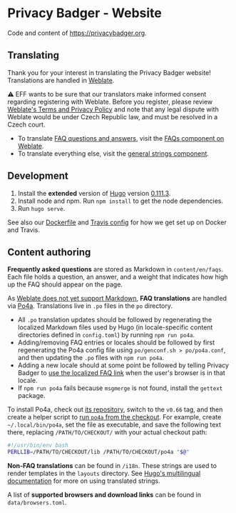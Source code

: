 # Privacy Badger - Website

Code and content of <https://privacybadger.org>.

## Translating

Thank you for your interest in translating the Privacy Badger website! Translations are handled in [Weblate](https://weblate.org/).

:warning: EFF wants to be sure that our translators make informed consent regarding registering with Weblate. Before you register, please review [Weblate's Terms and Privacy Policy](https://weblate.org/en/terms/) and note that any legal dispute with Weblate would be under Czech Republic law, and must be resolved in a Czech court.

- To translate [FAQ questions and answers](https://privacybadger.org/#faq), visit the [FAQs component on Weblate](https://hosted.weblate.org/projects/privacy-badger/privacybadger-website-faqs/).
- To translate everything else, visit the [general strings component](https://hosted.weblate.org/projects/privacy-badger/privacybadger-website-strings/).

## Development

1. Install the **extended** version of [Hugo](https://gohugo.io/getting-started/installing/) version [0.111.3](https://github.com/gohugoio/hugo/releases/tag/v0.111.3).
2. Install node and npm. Run `npm install` to get the node dependencies.
3. Run `hugo serve`.

See also our [Dockerfile](/Dockerfile) and [Travis config](/.travis.yml) for how we get set up on Docker and Travis.

## Content authoring

**Frequently asked questions** are stored as Markdown in `content/en/faqs`. Each file holds a question, an answer, and a weight that indicates how high up the FAQ should appear on the page.

As [Weblate does not yet support Markdown](https://github.com/WeblateOrg/weblate/issues/3106), **FAQ translations** are handled via [Po4a](https://po4a.org/). Translations live in `.po` files in the `po` directory.

- All `.po` translation updates should be followed by regenerating the localized Markdown files used by Hugo (in locale-specific content directories defined in `config.toml`) by running `npm run po4a`.
- Adding/removing FAQ entries or locales should be followed by first regenerating the Po4a config file using `po/genconf.sh > po/po4a.conf`, and then updating the `.po` files with `npm run po4a`.
- Adding a new locale should at some point be followed by telling Privacy Badger to [use the localized FAQ link](https://github.com/EFForg/privacybadger/blob/a8bd923d973db5b46da1b48930232cf4f114e87c/src/lib/i18n.js#L27) when the user's browser is in that locale.
- If `npm run po4a` fails because `msgmerge` is not found, install the `gettext` package.

To install Po4a, check out [its repository](https://github.com/mquinson/po4a), switch to the `v0.66` tag, and then create a helper script to [run `po4a` from the checkout](https://github.com/mquinson/po4a#use-without-installation). For example, create `~/.local/bin/po4a`, set the file as executable, and save the following text there, replacing `/PATH/TO/CHECKOUT/` with your actual checkout path:

```bash
#!/usr/bin/env bash
PERLLIB=/PATH/TO/CHECKOUT/lib /PATH/TO/CHECKOUT/po4a "$@"
```

**Non-FAQ translations** can be found in  `/i18n`. These strings are used to render templates in the `layouts` directory. See [Hugo's multilingual documentation](https://gohugo.io/content-management/multilingual/#translation-of-strings) for more on using translated strings.

A list of **supported browsers and download links** can be found in `data/browsers.toml`.
